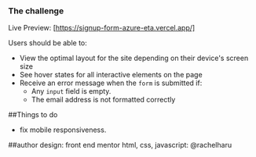### The challenge

Live Preview: [https://signup-form-azure-eta.vercel.app/] 

Users should be able to:

- View the optimal layout for the site depending on their device's screen size
- See hover states for all interactive elements on the page
- Receive an error message when the `form` is submitted if:
  - Any `input` field is empty.
  - The email address is not formatted correctly


##Things to do
- fix mobile responsiveness.

##author
design: front end mentor
html, css, javascript: @rachelharu
